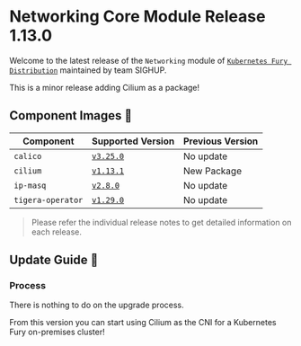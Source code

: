 # Networking Core Module Release 1.13.0

Welcome to the latest release of the `Networking` module of [`Kubernetes Fury Distribution`](https://github.com/sighupio/fury-distribution) maintained by team SIGHUP.

This is a minor release adding Cilium as a package!

## Component Images 🚢

| Component         | Supported Version                                                                | Previous Version |
| ----------------- | -------------------------------------------------------------------------------- | ---------------- |
| `calico`          | [`v3.25.0`](https://projectcalico.docs.tigera.io/archive/v3.25/release-notes/)   | No update        |
| `cilium`          | [`v1.13.1`](https://github.com/cilium/cilium/releases/tag/v1.13.1)               | New Package      |
| `ip-masq`         | [`v2.8.0`](https://github.com/kubernetes-sigs/ip-masq-agent/releases/tag/v2.5.0) | No update        |
| `tigera-operator` | [`v1.29.0`](https://github.com/tigera/operator/releases/tag/v1.29.0)             | No update        |

> Please refer the individual release notes to get detailed information on each release.

## Update Guide 🦮

### Process

There is nothing to do on the upgrade process.

From this version you can start using Cilium as the CNI for a Kubernetes Fury on-premises cluster!
